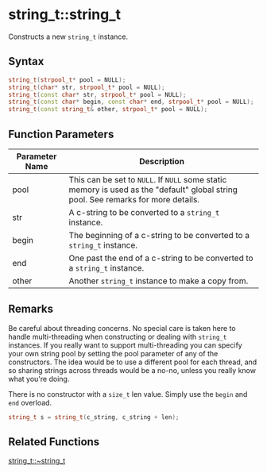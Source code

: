 
# string_t::string_t

Constructs a new `string_t` instance.

## Syntax

```cpp
string_t(strpool_t* pool = NULL);
string_t(char* str, strpool_t* pool = NULL);
string_t(const char* str, strpool_t* pool = NULL);
string_t(const char* begin, const char* end, strpool_t* pool = NULL);
string_t(const string_t& other, strpool_t* pool = NULL);
```

## Function Parameters

Parameter Name | Description
--- | ---
pool | This can be set to `NULL`. If `NULL` some static memory is used as the "default" global string pool. See remarks for more details.
str | A c-string to be converted to a `string_t` instance.
begin | The beginning of a c-string to be converted to a `string_t` instance.
end | One past the end of a c-string to be converted to a `string_t` instance.
other | Another `string_t` instance to make a copy from.

## Remarks

Be careful about threading concerns. No special care is taken here to handle multi-threading when constructing or dealing with `string_t` instances. If you really want to support multi-threading you can specify your own string pool by setting the pool parameter of any of the constructors. The idea would be to use a different pool for each thread, and so sharing strings across threads would be a no-no, unless you really know what you're doing.

There is no constructor with a `size_t` len value. Simply use the `begin` and `end` overload.

```cpp
string_t s = string_t(c_string, c_string + len);
```

## Related Functions

[string_t::~string_t](https://github.com/RandyGaul/cute_framework/blob/master/doc/string/strpool/~string_t.md)  

